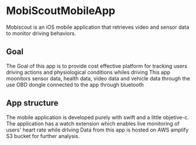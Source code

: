 # MobiScoutMobileApp
Mobiscout is an iOS mobile application that retrieves video and sensor data to monitor driving behaviors.
## Goal
The Goal of this app is to provide cost effective platform for tracking users driving actions and physiological conditions whiles driving
This app moonitors sensor data, health data, video data and vehicle data through the use OBD dongle connected to the app through bluetooth
## App structure
The mobile application is developed purely with swift and a little objetive-c.
The application has a watch extension which enables live monitoring of users' heart rate while drIving
Data from this app is hosted on AWS amplify S3 bucket for further analysis.
